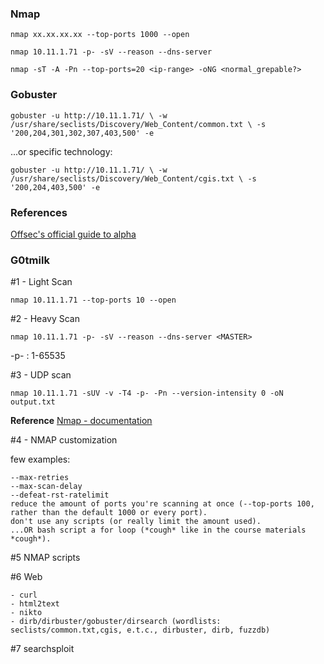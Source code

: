 ### Nmap
`nmap xx.xx.xx.xx --top-ports 1000 --open`

`nmap 10.11.1.71 -p- -sV --reason --dns-server`  

`nmap -sT -A -Pn --top-ports=20 <ip-range> -oNG <normal_grepable?>`


### Gobuster  
`gobuster -u http://10.11.1.71/ \
  -w /usr/share/seclists/Discovery/Web_Content/common.txt \
  -s '200,204,301,302,307,403,500' -e`  
  
  ...or specific technology:
  
  `gobuster -u http://10.11.1.71/ \
  -w /usr/share/seclists/Discovery/Web_Content/cgis.txt \
  -s '200,204,403,500' -e`

### References
[Offsec's official guide to alpha](https://forums.offensive-security.com/showthread.php?4689-Offensive-Security-s-Complete-Guide-to-Alpha&highlight=guide+alpha)


### G0tmilk
#1 - Light Scan

`nmap 10.11.1.71 --top-ports 10 --open`

#2 - Heavy Scan

`nmap 10.11.1.71 -p- -sV --reason --dns-server <MASTER>`

-p- : 1-65535

#3  - UDP scan

`nmap 10.11.1.71 -sUV -v -T4 -p- -Pn --version-intensity 0 -oN output.txt`  

**Reference**
[Nmap - documentation](https://nmap.org/book/scan-methods-udp-scan.html)

#4 - NMAP customization

few examples:

    --max-retries
    --max-scan-delay
    --defeat-rst-ratelimit
    reduce the amount of ports you're scanning at once (--top-ports 100, rather than the default 1000 or every port).
    don't use any scripts (or really limit the amount used).
    ...OR bash script a for loop (*cough* like in the course materials *cough*).


#5 NMAP scripts

#6 Web

    - curl
    - html2text
    - nikto
    - dirb/dirbuster/gobuster/dirsearch (wordlists: seclists/common.txt,cgis, e.t.c., dirbuster, dirb, fuzzdb)


#7 searchsploit
